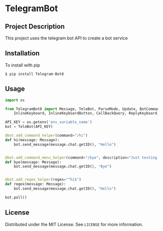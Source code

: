 # TelegramBot

## Project Description

This project uses the telegram bot API to create a bot service

## Installation

To install with pip <br>

```
$ pip install Telegram-Bot8
```

## Usage

```python
import os

from TelegramBot8 import Message, TeleBot, ParseMode, Update, BotCommandScope, MediaResponse, Error, BaseResponse, \
    InlineKeyboard, InlineKeyboardButton, CallBackQuery, ReplyKeyboard, ReplyKeyboardButton

API_KEY = os.getenv('env_variable_name')
bot = TeleBot(API_KEY)

@bot.add_command_helper(command="/hi")
def hi(message: Message):
    bot.send_message(message.chat.getID(), "Hello")


@bot.add_command_menu_helper(command="/bye", description="Just testing added command")
def bye(message: Message):
    bot.send_message(message.chat.getID(), "Bye")


@bot.add_regex_helper(regex="^hi$")
def regex(message: Message):
    bot.send_message(message.chat.getID(), "Hello")

bot.poll()
```

## License

Distributed under the MIT License. See `LICENSE` for more information.

